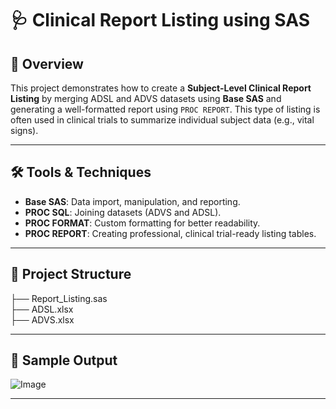 # 🩺 Clinical Report Listing using SAS

## 📌 Overview

This project demonstrates how to create a **Subject-Level Clinical Report Listing** by merging ADSL and ADVS datasets using **Base SAS** and generating a well-formatted report using `PROC REPORT`. This type of listing is often used in clinical trials to summarize individual subject data (e.g., vital signs).

---

## 🛠️ Tools & Techniques

- **Base SAS**: Data import, manipulation, and reporting.
- **PROC SQL**: Joining datasets (ADVS and ADSL).
- **PROC FORMAT**: Custom formatting for better readability.
- **PROC REPORT**: Creating professional, clinical trial-ready listing tables.

---

## 📂 Project Structure   
├── Report_Listing.sas  
├── ADSL.xlsx   
├── ADVS.xlsx   

---

## 🧾 Sample Output
![Image](https://github.com/user-attachments/assets/a10b4cfc-3f51-4ea7-bff1-95fea2a348ca)


---
